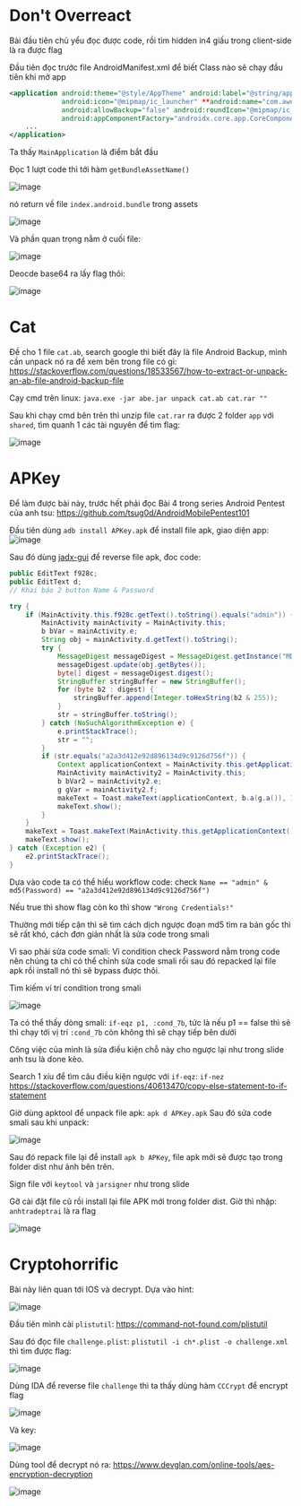 # Don't Overreact
Bài đầu tiên chủ yểu đọc được code, rồi tìm hidden in4 giấu trong client-side là ra được flag

Đầu tiên đọc trước file AndroidManifest.xml để biết Class nào sẽ chạy đầu tiên khi mở app
```xml
<application android:theme="@style/AppTheme" android:label="@string/app_name" 
             android:icon="@mipmap/ic_launcher" **android:name="com.awesomeproject.MainApplication" **
             android:allowBackup="false" android:roundIcon="@mipmap/ic_launcher_round" 
             android:appComponentFactory="androidx.core.app.CoreComponentFactory">
    ...
</application>
```
Ta thấy `MainApplication` là điểm bắt đầu

Đọc 1 lượt code thì tới hàm `getBundleAssetName()`

![image](https://user-images.githubusercontent.com/46492646/166906138-783ca30d-333c-496d-b0b2-0e57c95229df.png)

nó return về file `index.android.bundle` trong assets

![image](https://user-images.githubusercontent.com/46492646/166906580-ccfa1808-f68f-45ff-ac6c-04c807366391.png)

Và phần quan trọng nằm ở cuối file:

![image](https://user-images.githubusercontent.com/46492646/166906765-c661ce80-f0fe-402a-9acf-feced176b3e0.png)

Deocde base64 ra lấy flag thôi:

![image](https://user-images.githubusercontent.com/46492646/166906928-34ca6f97-2e65-4e14-b72c-4a166558c33d.png)

# Cat
Đề cho 1 file `cat.ab`, search google thì biết đây là file Android Backup, mình cần unpack nó ra để xem bên trong file có gì: https://stackoverflow.com/questions/18533567/how-to-extract-or-unpack-an-ab-file-android-backup-file

Cạy cmd trên linux: `java.exe -jar abe.jar unpack cat.ab cat.rar ""`

Sau khi chạy cmd bên trên thì unzip file `cat.rar` ra được 2 folder `app` với `shared`, tìm quanh 1 các tài nguyên để tìm flag:

![image](https://user-images.githubusercontent.com/46492646/166909219-b467325f-1456-4654-9e0e-e073e02d421c.png)

# APKey
Để làm được bài này, trước hết phải đọc Bài 4 trong series Android Pentest của anh tsu:
https://github.com/tsug0d/AndroidMobilePentest101

Đầu tiên dùng `adb install APKey.apk` để install file apk, giao diện app:
![image](https://user-images.githubusercontent.com/46492646/166911513-9dc548cf-9482-4f64-ba20-4243a3798c8e.png)

Sau đó dùng [jadx-gui](https://github.com/skylot/jadx) để reverse file apk, đoc code:
```java
public EditText f928c;
public EditText d;
// Khai báo 2 button Name & Password

try {
    if (MainActivity.this.f928c.getText().toString().equals("admin")) {
        MainActivity mainActivity = MainActivity.this;
        b bVar = mainActivity.e;
        String obj = mainActivity.d.getText().toString();
        try {
            MessageDigest messageDigest = MessageDigest.getInstance("MD5");
            messageDigest.update(obj.getBytes());
            byte[] digest = messageDigest.digest();
            StringBuffer stringBuffer = new StringBuffer();
            for (byte b2 : digest) {
                stringBuffer.append(Integer.toHexString(b2 & 255));
            }
            str = stringBuffer.toString();
        } catch (NoSuchAlgorithmException e) {
            e.printStackTrace();
            str = "";
        }
        if (str.equals("a2a3d412e92d896134d9c9126d756f")) {
            Context applicationContext = MainActivity.this.getApplicationContext();
            MainActivity mainActivity2 = MainActivity.this;
            b bVar2 = mainActivity2.e;
            g gVar = mainActivity2.f;
            makeText = Toast.makeText(applicationContext, b.a(g.a()), 1);
            makeText.show();
        }
    }
    makeText = Toast.makeText(MainActivity.this.getApplicationContext(), "Wrong Credentials!", 0);
    makeText.show();
} catch (Exception e2) {
    e2.printStackTrace();
}
```
Dựa vào code ta có thể hiểu workflow code: check `Name == "admin" & md5(Password) == "a2a3d412e92d896134d9c9126d756f")`

Nếu true thì show flag còn ko thì show `"Wrong Credentials!"`

Thường mới tiếp cận thì sẽ tìm cách dịch ngược đoạn md5 tìm ra bản gốc thì sẽ rất khó, cách đơn giản nhất là sửa code trong smali

Vì sao phải sửa code smali: Vì condition check Password nằm trong code nên chúng ta chỉ có thể chỉnh sửa code smali rồi sau đó repacked lại file apk rồi install nó thì sẽ bypass được thôi.

Tìm kiếm ví trí condition trong smali

![image](https://user-images.githubusercontent.com/46492646/166912610-cef171e6-621d-4540-a8e2-14f02a4cd16d.png)

Ta có thể thấy dòng smali: `if-eqz p1, :cond_7b`, tức là nếu p1 == false thì sẽ thì chạy tới vị trí `:cond_7b` còn không thì sẽ chạy tiếp bên dưới

Công việc của mình là sửa điều kiện chỗ này cho ngược lại như trong slide anh tsu là done kèo.

Search 1 xíu để tìm câu điều kiện ngược với `if-eqz`: `if-nez`
https://stackoverflow.com/questions/40613470/copy-else-statement-to-if-statement

Giờ dùng apktool để unpack file apk:
`apk d APKey.apk`
Sau đó sửa code smali sau khi unpack:

![image](https://user-images.githubusercontent.com/46492646/166914721-9cdaba6d-a107-401e-b703-b77d6f24f5a7.png)

Sau đó repack file lại để install `apk b APKey`, file apk mới sẽ được tạo trong folder dist như ảnh bên trên.

Sign file với `keytool` và `jarsigner` như trong slide

Gỡ cài đặt file cũ rồi install lại file APK mới trong folder dist. Giờ thì nhập: `anhtradeptrai` là ra flag

![image](https://user-images.githubusercontent.com/46492646/166915287-05c2000f-7ec4-4006-ac39-05973201d8f0.png)

# Cryptohorrific
Bài này liên quan tới IOS và decrypt.
Dựa vào hint: 

![image](https://user-images.githubusercontent.com/46492646/166915680-b7bb986b-f3d2-4f9c-a1c5-038b744ca087.png)

Đầu tiên mình cài `plistutil`: https://command-not-found.com/plistutil

Sau đó đọc file `challenge.plist`: `plistutil -i ch*.plist -o challenge.xml` thì tìm được flag: 

![image](https://user-images.githubusercontent.com/46492646/166916171-b3d5c5a8-58f8-4bf3-8458-e8bbd8432300.png)

Dùng IDA để reverse file `challenge` thì ta thấy dùng hàm `CCCrypt` để encrypt flag

![image](https://user-images.githubusercontent.com/46492646/166916444-3cc1c796-0031-4dd6-945a-e42a861bfc7d.png)

Và key:

![image](https://user-images.githubusercontent.com/46492646/166916634-3944db02-160a-484e-af08-2e1f97ffbdb2.png)

Dùng tool để decrypt nó ra: https://www.devglan.com/online-tools/aes-encryption-decryption

![image](https://user-images.githubusercontent.com/46492646/166916725-3bc91baa-5200-47c2-a141-335685ea1d93.png)






